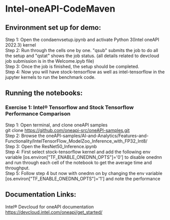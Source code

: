 # Intel-oneAPI-CodeMaven
## Environment set up for demo:
Step 1: Open the condaenvsetup.ipynb and activate Python 3(Intel oneAPI 2022.3) kernel<br />
Step 2: Run through the cells one by one. "qsub" submits the job to do all the setup and "qstat" shows the job status. (all details related to devcloud job submission is in the Welcome.ipyb file)<br />
Step 3: Once the job is finished, the setup should be completed.<br />
Step 4: Now you will have stock-tensorflow as well as intel-tensorflow in the jupyter kernels to run the benchmark code.<br />

## Running the notebooks:
### Exercise 1: Intel® Tensorflow and Stock Tensorflow Performance Comparison 

Step 1: Open terminal, and clone oneAPI samples<br />
git clone https://github.com/oneapi-src/oneAPI-samples.git<br />
Step 2: Browse the oneAPI-samples/AI-and-Analytics/Features-and-Functionality/IntelTensorFlow_ModelZoo_Inference_with_FP32_Int8/<br />
Step 3: Open the ResNet50_Inference.ipynb<br />
Step 4: First select stock-tensorflow kernel and add the following env variable [os.environ["TF_ENABLE_ONEDNN_OPTS"]='0'] to disable onednn and run through each cell of the notebook to get the average time and throughput.<br />
Step 5: Follow step 4 but now with onednn on by changing the env variable  [os.environ["TF_ENABLE_ONEDNN_OPTS"]='1'] and note the performance<br />


## Documentation Links:

Intel® Devcloud for oneAPI documentation
https://devcloud.intel.com/oneapi/get_started/
